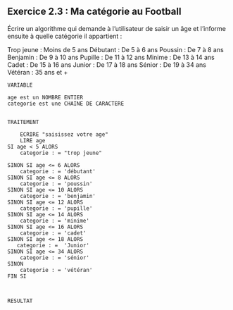 ## Exercice 2.3 : Ma catégorie au Football
Écrire un algorithme qui demande à l’utilisateur de saisir un âge et l’informe ensuite à quelle catégorie il appartient :

Trop jeune : Moins de 5 ans
Débutant : De 5 à 6 ans
Poussin : De 7 à 8 ans
Benjamin : De 9 à 10 ans
Pupille : De 11 à 12 ans
Minime : De 13 à 14 ans
Cadet : De 15 à 16 ans
Junior : De 17 à 18 ans
Sénior : De 19 à 34 ans
Vétéran : 35 ans et +

```
VARIABLE

age est un NOMBRE ENTIER
categorie est une CHAINE DE CARACTERE


TRAITEMENT

	ECRIRE "saisissez votre age"
	LIRE age
SI age < 5 ALORS
	categorie : = "trop jeune"
	
SINON SI age <= 6 ALORS
	categorie : = 'débutant'
SINON SI age <= 8 ALORS
	categorie : = 'poussin'
SINON SI age <= 10 ALORS
	categorie : = 'benjamin'
SINON SI age <= 12 ALORS
	categorie : = 'pupille'
SINON SI age <= 14 ALORS
	categorie : = 'minime'
SINON SI age <= 16 ALORS
	categorie : = 'cadet'
SINON SI age <= 18 ALORS
   categorie : =  'Junior'
SINON SI age <= 34 ALORS
	categorie : = 'sénior'
SINON
	categorie : = 'vétéran'
FIN SI



RESULTAT

```